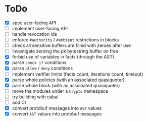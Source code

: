 # ToDo

- [x] spec user-facing API
- [ ] implement user-facing API
- [ ] handle revocation ids
- [ ] enforce `#authority` / `#ambient` restrictions in blocks
- [ ] check all sensitive buffers are filled with zeroes after use
- [ ] investigate zeroing the pk bytestring buffer on free
- [x] forbid use of variables in facts (through the AST)
- [x] parse `check if` conditions
- [x] parse `allow` / `deny` conditions
- [ ] implement verifier limits (facts count, iterations count, timeout)
- [x] parse whole policies (with an associated quasiquoter)
- [x] parse whole block (with an associated quasiquoter)
- [ ] move the modules under a `Crypto` namespace
- [ ] try building with cabal
- [ ] add CI
- [x] convert protobuf messages into `AST` values
- [x] convert `AST` values into protobuf messages
